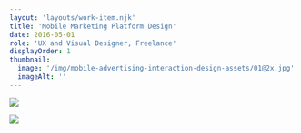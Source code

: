 ```yaml
---
layout: 'layouts/work-item.njk'
title: 'Mobile Marketing Platform Design'
date: 2016-05-01
role: 'UX and Visual Designer, Freelance'
displayOrder: 1
thumbnail:
  image: '/img/mobile-advertising-interaction-design-assets/01@2x.jpg'
  imageAlt: ''
---
```


![](/img/mobile-advertising-interaction-design-assets/08@2x.jpg)

![](/img/mobile-advertising-interaction-design-assets/09@2x.jpg)
